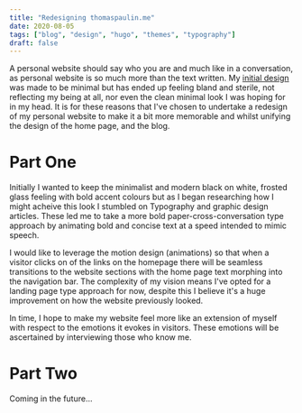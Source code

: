 ```yaml
---
title: "Redesigning thomaspaulin.me"
date: 2020-08-05
tags: ["blog", "design", "hugo", "themes", "typography"]
draft: false
---
```

A personal website should say who you are and much like in a conversation, as personal website is so much more than the text written. My [initial design](https://blog.thomaspaulin.me/2020/02/designing-blog.thomaspaulin.me/) was made to be minimal but has ended up feeling bland and sterile, not reflecting my being at all, nor even the clean minimal look I was hoping for in my head. It is for these reasons that I've chosen to undertake a redesign of my personal website to make it a bit more memorable and whilst unifying the design of the home page, and the blog.

# Part One
Initially I wanted to keep the minimalist and modern black on white, frosted glass feeling with bold accent colours but as I began researching how I might acheive this look I stumbled on Typography and graphic design articles. These led me to take a more bold paper-cross-conversation type approach by animating bold and concise text at a speed intended to mimic speech.

I would like to leverage the motion design (animations) so that when a visitor clicks on of the links on the homepage there will be seamless transitions to the website sections with the home page text morphing into the navigation bar. The complexity of my vision means I've opted for a landing page type approach for now, despite this I believe it's a huge improvement on how the website previously looked. 

In time, I hope to make my website feel more like an extension of myself with respect to the emotions it evokes in visitors. These emotions will be ascertained by interviewing those who know me.

# Part Two
Coming in the future...
